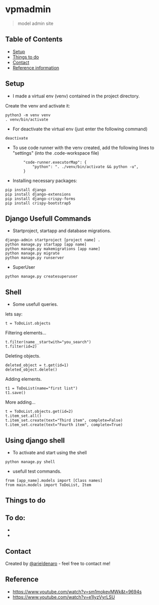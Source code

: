 
# vpmadmin
> model admin site

## Table of Contents
* [Setup](#setup)
* [Things to do](#things-to-do)
* [Contact](#contact)
* [Reference information](#reference)
<!-- * [License](#license) -->


## Setup
- I made a virtual env (venv) contained in the project directory.

Create the venv and activate it:
```
python3 -m venv venv
. venv/bin/activate

``` 
- For deactivate the virtual env (just enter the following command)
```
deactivate
```
- To use code runner with the venv created, add the following lines to "settings" (into the .code-workspace file)
```
		"code-runner.executorMap": {
			"python": ". ./venv/bin/activate && python -u",
		}
```

- Installing necessary packages:
```
pip install django
pip install django-extensions
pip install django-crispy-forms
pip install crispy-bootstrap5
```

## Django Usefull Commands
- Startproject, startapp and database migrations.
```
django-admin startproject [project name] .
python manage.py startapp [app name]
python manage.py makemigrations [app name]
python manage.py migrate
python manage.py runserver

```
- SuperUser
```
python manage.py createsuperuser
```


## Shell
- Some usefull queries.

lets say:
```
t = ToDoList.objects
```

Filtering elements...
```
t.filter(name__startwith="you_search")
t.filter(id=2)
```
Deleting objects.
```
deleted_object = t.get(id=1)
deleted_object.delete()
```

Adding elements.
```
t1 = ToDoList(name="first list")
t1.save()

```
More adding...
```
t = ToDoList.objects.get(id=2)
t.item_set.all()
t.item_set.create(text="Third item", complete=False)
t.item_set.create(text="Fourth item", complete=True)
```


## Using django shell
- To activate and start using the shell
```
python manage.py shell
```
- usefull test commands.
```
from [app_name].models import [Class names]
from main.models import ToDoList, Item

```

<!-- Relevant information about the project setup -->


## Things to do

To do:
-
-
-

## Contact
Created by [@arieldenaro](https://github.com/arielden) - feel free to contact me!

## Reference

* https://www.youtube.com/watch?v=sm1mokevMWk&t=9694s
* https://www.youtube.com/watch?v=e1IyzVyrLSU

<!-- Optional -->
<!-- ## License -->
<!-- This project is open source and available under the [... License](). -->

<!-- You don't have to include all sections - just the one's relevant to your project -->